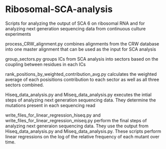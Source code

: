 # Ribosomal-SCA-analysis

Scripts for analyzing the output of SCA 6 on ribosomal RNA and for analyzing next generation sequencing data from continuous culture experiments

process_CRW_alignment.py combines alignments from the CRW database into one master alignment that can be used as the input for SCA analysis

group_sectors.py groups ICs from SCA analysis into sectors based on the coupling between residues in each ICs

rank_positions_by_weighted_contribution_avg.py calculates the weighted average of each posisitions contribution to each sector as well as all three 
sectors combined.

Hiseq_data_analysis.py and Miseq_data_analysis.py executes the intial steps of analyzing next generation sequencing data. They determine the mutations
present in each sequencing read

write_files_for_linear_regression_hiseq.py and write_files_for_linear_regression_miseq.py perform the final steps of analyzing next generaion sequencing
data. They use the output from Hiseq_data_analysis.py and Miseq_data_analysis.py. These scripts perform linear regressions on the log of the relative frequency
of each mutant over time.